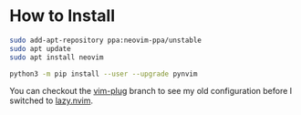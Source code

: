# How to Install

```sh
sudo add-apt-repository ppa:neovim-ppa/unstable
sudo apt update
sudo apt install neovim

python3 -m pip install --user --upgrade pynvim
```

You can checkout the [vim-plug](https://github.com/nyorem/dotnvim/tree/vim-plug) branch to see my old configuration before I switched to [lazy.nvim](https://github.com/folke/lazy.nvim).
